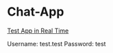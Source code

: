 # Chat-App


[Test App in Real Time](https://chat-app-mf.netlify.app/)

Username: test.test
Password: test
